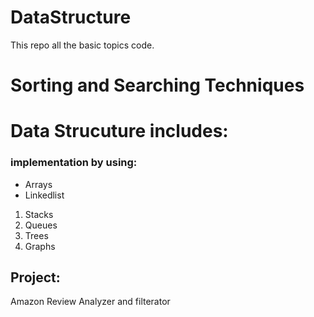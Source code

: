 # DataStructure
This repo all the basic topics code.

# Sorting and Searching Techniques


# Data Strucuture includes:

###  implementation by using:
* Arrays
* Linkedlist

1. Stacks
2. Queues
3. Trees
4. Graphs


## Project:

Amazon Review Analyzer and filterator
